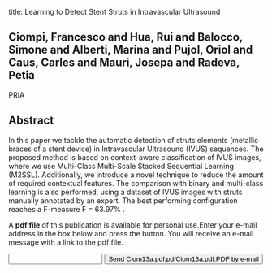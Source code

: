 title: Learning to Detect Stent Struts in Intravascular Ultrasound

## Ciompi, Francesco and Hua, Rui and Balocco, Simone and Alberti, Marina and Pujol, Oriol and Caus, Carles and Mauri, Josepa and Radeva, Petia
PRIA


## Abstract
In this paper we tackle the automatic detection of struts elements (metallic braces of a stent device) in Intravascular Ultrasound (IVUS) sequences. The proposed method is based on context-aware classification of IVUS images, where we use Multi-Class Multi-Scale Stacked Sequential Learning (M2SSL). Additionally, we introduce a novel technique to reduce the amount of required contextual features. The comparison with binary and multi-class learning is also performed, using a dataset of IVUS images with struts manually annotated by an expert. The best performing configuration reaches a F-measure F = 63.97% .

A <b>pdf file</b> of this publication is available for personal use.Enter your e-mail address in the box below and press the button. You will receive an e-mail message with a link to the pdf file.
<form action="sender.php">  <input type="text" name="email">  <input type="submit" value="Send Ciom13a.pdf:pdfCiom13a.pdf:PDF by e-mail"></form>